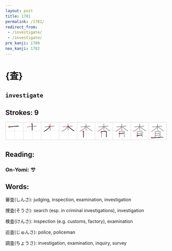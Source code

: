 ```yaml
---
layout: post
title: 1781
permalink: /1781/
redirect_from:
 - /investigate/
 - /investigate/
pre_kanji: 1780
nex_kanji: 1782
---
```


# {査}

## `investigate`

## Strokes: 9

<div class="stroke"><img src="../images/E69FBB.png" /></div>

## Reading:

### On-Yomi: サ

## Words:

審査(しんさ): judging, inspection, examination, investigation

捜査(そうさ): search (esp. in criminal investigations), investigation

検査(けんさ): inspection (e.g. customs, factory), examination

巡査(じゅんさ): police, policeman

調査(ちょうさ): investigation, examination, inquiry, survey
